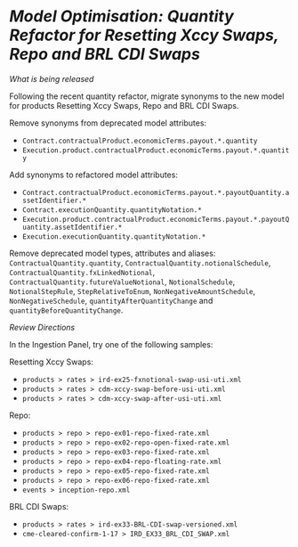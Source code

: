 # *Model Optimisation: Quantity Refactor for Resetting Xccy Swaps, Repo and BRL CDI Swaps*

_What is being released_

Following the recent quantity refactor, migrate synonyms to the new model for products Resetting Xccy Swaps, Repo and BRL CDI Swaps.

Remove synonyms from deprecated model attributes:
- `Contract.contractualProduct.economicTerms.payout.*.quantity`
- `Execution.product.contractualProduct.economicTerms.payout.*.quantity`

Add synonyms to refactored model attributes:
- `Contract.contractualProduct.economicTerms.payout.*.payoutQuantity.assetIdentifier.*` 
- `Contract.executionQuantity.quantityNotation.*`
- `Execution.product.contractualProduct.economicTerms.payout.*.payoutQuantity.assetIdentifier.*`
- `Execution.executionQuantity.quantityNotation.*`

Remove deprecated model types, attributes and aliases: `ContractualQuantity.quantity`, `ContractualQuantity.notionalSchedule`, `ContractualQuantity.fxLinkedNotional`, `ContractualQuantity.futureValueNotional`, `NotionalSchedule`, `NotionalStepRule`, `StepRelativeToEnum`, `NonNegativeAmountSchedule`, `NonNegativeSchedule`, `quantityAfterQuantityChange` and `quantityBeforeQuantityChange`.

_Review Directions_

In the Ingestion Panel, try one of the following samples:

Resetting Xccy Swaps:
- `products > rates > ird-ex25-fxnotional-swap-usi-uti.xml` 
- `products > rates > cdm-xccy-swap-before-usi-uti.xml` 
- `products > rates > cdm-xccy-swap-after-usi-uti.xml` 

Repo:
- `products > repo > repo-ex01-repo-fixed-rate.xml` 
- `products > repo > repo-ex02-repo-open-fixed-rate.xml` 
- `products > repo > repo-ex03-repo-fixed-rate.xml`
- `products > repo > repo-ex04-repo-floating-rate.xml` 
- `products > repo > repo-ex05-repo-fixed-rate.xml` 
- `products > repo > repo-ex06-repo-fixed-rate.xml` 
- `events > inception-repo.xml`

BRL CDI Swaps:
- `products > rates > ird-ex33-BRL-CDI-swap-versioned.xml` 
- `cme-cleared-confirm-1-17 > IRD_EX33_BRL_CDI_SWAP.xml` 

